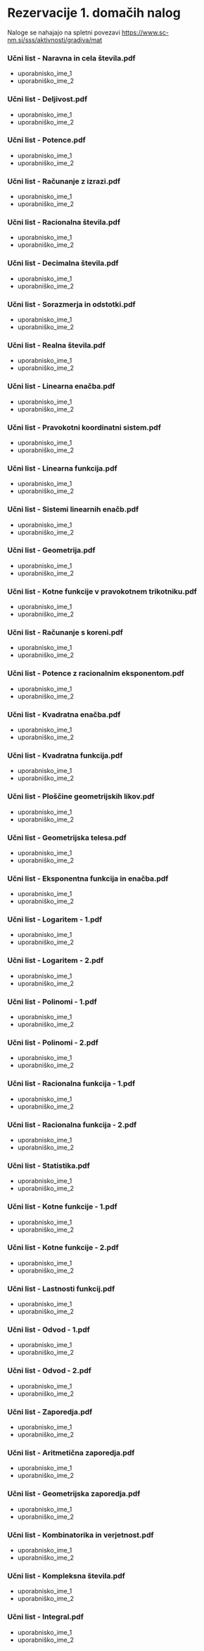 # Rezervacije 1. domačih nalog

Naloge se nahajajo na spletni povezavi
https://www.sc-nm.si/sss/aktivnosti/gradiva/mat

### Učni list - Naravna in cela števila.pdf
- uporabnisko_ime_1
- uporabniško_ime_2

### Učni list - Deljivost.pdf
- uporabnisko_ime_1
- uporabniško_ime_2

### Učni list - Potence.pdf
- uporabnisko_ime_1
- uporabniško_ime_2

### Učni list - Računanje z izrazi.pdf
- uporabnisko_ime_1
- uporabniško_ime_2

### Učni list - Racionalna števila.pdf
- uporabnisko_ime_1
- uporabniško_ime_2

### Učni list - Decimalna števila.pdf
- uporabnisko_ime_1
- uporabniško_ime_2

### Učni list - Sorazmerja in odstotki.pdf
- uporabnisko_ime_1
- uporabniško_ime_2

### Učni list - Realna števila.pdf
- uporabnisko_ime_1
- uporabniško_ime_2

### Učni list - Linearna enačba.pdf
- uporabnisko_ime_1
- uporabniško_ime_2

### Učni list - Pravokotni koordinatni sistem.pdf
- uporabnisko_ime_1
- uporabniško_ime_2

### Učni list - Linearna funkcija.pdf
- uporabnisko_ime_1
- uporabniško_ime_2

### Učni list - Sistemi linearnih enačb.pdf

- uporabnisko_ime_1
- uporabniško_ime_2

### Učni list - Geometrija.pdf
- uporabnisko_ime_1
- uporabniško_ime_2

### Učni list - Kotne funkcije v pravokotnem trikotniku.pdf
- uporabnisko_ime_1
- uporabniško_ime_2

### Učni list - Računanje s koreni.pdf
- uporabnisko_ime_1
- uporabniško_ime_2

### Učni list - Potence z racionalnim eksponentom.pdf
- uporabnisko_ime_1
- uporabniško_ime_2

### Učni list - Kvadratna enačba.pdf
- uporabnisko_ime_1
- uporabniško_ime_2

### Učni list - Kvadratna funkcija.pdf
- uporabnisko_ime_1
- uporabniško_ime_2

### Učni list - Ploščine geometrijskih likov.pdf

- uporabnisko_ime_1
- uporabniško_ime_2

### Učni list - Geometrijska telesa.pdf
- uporabnisko_ime_1
- uporabniško_ime_2

### Učni list - Eksponentna funkcija in enačba.pdf
- uporabnisko_ime_1
- uporabniško_ime_2

### Učni list - Logaritem - 1.pdf
- uporabnisko_ime_1
- uporabniško_ime_2

### Učni list - Logaritem - 2.pdf
- uporabnisko_ime_1
- uporabniško_ime_2

### Učni list - Polinomi - 1.pdf
- uporabnisko_ime_1
- uporabniško_ime_2

### Učni list - Polinomi - 2.pdf
- uporabnisko_ime_1
- uporabniško_ime_2

### Učni list - Racionalna funkcija - 1.pdf
- uporabnisko_ime_1
- uporabniško_ime_2

### Učni list - Racionalna funkcija - 2.pdf
- uporabnisko_ime_1
- uporabniško_ime_2

### Učni list - Statistika.pdf

- uporabnisko_ime_1
- uporabniško_ime_2

### Učni list - Kotne funkcije - 1.pdf
- uporabnisko_ime_1
- uporabniško_ime_2

### Učni list - Kotne funkcije - 2.pdf
- uporabnisko_ime_1
- uporabniško_ime_2

### Učni list - Lastnosti funkcij.pdf
- uporabnisko_ime_1
- uporabniško_ime_2

### Učni list - Odvod - 1.pdf
- uporabnisko_ime_1
- uporabniško_ime_2

### Učni list - Odvod - 2.pdf
- uporabnisko_ime_1
- uporabniško_ime_2

### Učni list - Zaporedja.pdf
- uporabnisko_ime_1
- uporabniško_ime_2

### Učni list - Aritmetična zaporedja.pdf
- uporabnisko_ime_1
- uporabniško_ime_2

### Učni list - Geometrijska zaporedja.pdf
- uporabnisko_ime_1
- uporabniško_ime_2

### Učni list - Kombinatorika in verjetnost.pdf

- uporabnisko_ime_1
- uporabniško_ime_2

### Učni list - Kompleksna števila.pdf
- uporabnisko_ime_1
- uporabniško_ime_2

### Učni list - Integral.pdf
- uporabnisko_ime_1
- uporabniško_ime_2

